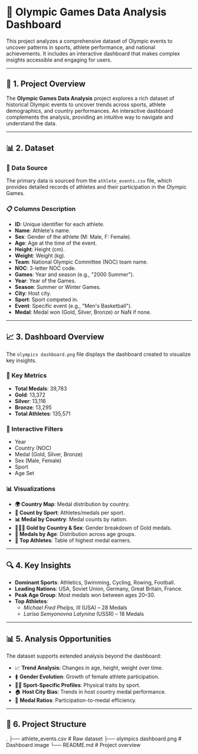# 🏅 Olympic Games Data Analysis Dashboard

This project analyzes a comprehensive dataset of Olympic events to uncover patterns in sports, athlete performance, and national achievements. It includes an interactive dashboard that makes complex insights accessible and engaging for users.

---

## 📁 1. Project Overview

The **Olympic Games Data Analysis** project explores a rich dataset of historical Olympic events to uncover trends across sports, athlete demographics, and country performances. An interactive dashboard complements the analysis, providing an intuitive way to navigate and understand the data.

---

## 📊 2. Dataset

### 📌 Data Source
The primary data is sourced from the `athlete_events.csv` file, which provides detailed records of athletes and their participation in the Olympic Games.

### 📋 Columns Description
- **ID**: Unique identifier for each athlete.
- **Name**: Athlete's name.
- **Sex**: Gender of the athlete (M: Male, F: Female).
- **Age**: Age at the time of the event.
- **Height**: Height (cm).
- **Weight**: Weight (kg).
- **Team**: National Olympic Committee (NOC) team name.
- **NOC**: 3-letter NOC code.
- **Games**: Year and season (e.g., "2000 Summer").
- **Year**: Year of the Games.
- **Season**: Summer or Winter Games.
- **City**: Host city.
- **Sport**: Sport competed in.
- **Event**: Specific event (e.g., "Men's Basketball").
- **Medal**: Medal won (Gold, Silver, Bronze) or NaN if none.

---

## 📈 3. Dashboard Overview

The `olympics dashboard.png` file displays the dashboard created to visualize key insights.

### 🔢 Key Metrics
- **Total Medals**: 39,783  
- **Gold**: 13,372  
- **Silver**: 13,116  
- **Bronze**: 13,295  
- **Total Athletes**: 135,571  

### 🧰 Interactive Filters
- Year
- Country (NOC)
- Medal (Gold, Silver, Bronze)
- Sex (Male, Female)
- Sport
- Age Set

### 📊 Visualizations
- **🌍 Country Map**: Medal distribution by country.
- **🏅 Count by Sport**: Athletes/medals per sport.
- **📊 Medal by Country**: Medal counts by nation.
- **🧑‍🤝‍🧑 Gold by Country & Sex**: Gender breakdown of Gold medals.
- **🎯 Medals by Age**: Distribution across age groups.
- **🌟 Top Athletes**: Table of highest medal earners.

---

## 🔍 4. Key Insights

- **Dominant Sports**: Athletics, Swimming, Cycling, Rowing, Football.
- **Leading Nations**: USA, Soviet Union, Germany, Great Britain, France.
- **Peak Age Group**: Most medals won between ages 20–30.
- **Top Athletes**:
  - *Michael Fred Phelps, III* (USA) – 28 Medals
  - *Larisa Semyonovna Latynina* (USSR) – 18 Medals

---

## 📊 5. Analysis Opportunities

The dataset supports extended analysis beyond the dashboard:

- 📈 **Trend Analysis**: Changes in age, height, weight over time.
- 🚺 **Gender Evolution**: Growth of female athlete participation.
- 🏋️‍♂️ **Sport-Specific Profiles**: Physical traits by sport.
- 🏠 **Host City Bias**: Trends in host country medal performance.
- 🥇 **Medal Ratios**: Participation-to-medal efficiency.

---

## 📁 6. Project Structure

.
├── athlete_events.csv # Raw dataset
├── olympics dashboard.png # Dashboard image
└── README.md # Project overview
